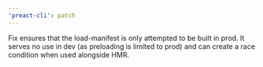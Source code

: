 ```yaml
---
'preact-cli': patch
---
```


Fix ensures that the load-manifest is only attempted to be built in prod. It serves no use in dev (as preloading is limited to prod) and can create a race condition when used alongside HMR.
